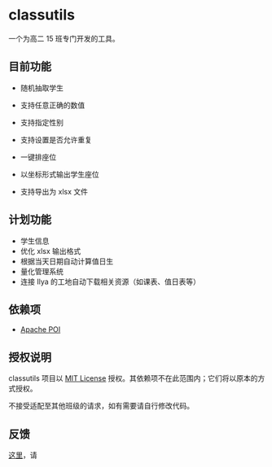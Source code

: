 # classutils
一个为高二 15 班专门开发的工具。

## 目前功能
- 随机抽取学生
 - 支持任意正确的数值
 - 支持指定性别
 - 支持设置是否允许重复

- 一键排座位
 - 以坐标形式输出学生座位
 - 支持导出为 xlsx 文件

## 计划功能
- 学生信息
- 优化 xlsx 输出格式
- 根据当天日期自动计算值日生
- 量化管理系统
- 连接 Ilya 的工地自动下载相关资源（如课表、值日表等）

## 依赖项
- [Apache POI](https://poi.apache.org/ "Apache POI")

## 授权说明
classutils 项目以 [MIT License](https://github.com/IlyaYezelovsky/classutils/blob/main/LICENSE.txt "MIT License") 授权。其依赖项不在此范围内；它们将以原本的方式授权。

不接受适配至其他班级的请求，如有需要请自行修改代码。

## 反馈
[这里](https://github.com/IlyaYezelovsky/classutils/issues "这里")，请
